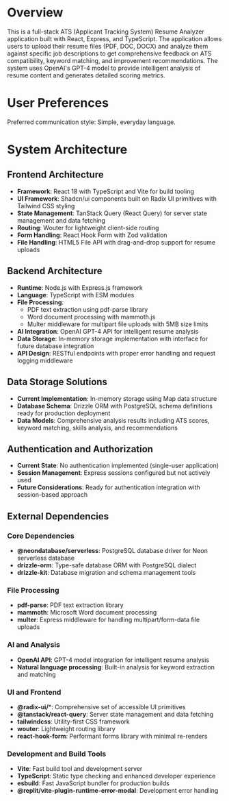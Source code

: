 # Overview

This is a full-stack ATS (Applicant Tracking System) Resume Analyzer application built with React, Express, and TypeScript. The application allows users to upload their resume files (PDF, DOC, DOCX) and analyze them against specific job descriptions to get comprehensive feedback on ATS compatibility, keyword matching, and improvement recommendations. The system uses OpenAI's GPT-4 model to provide intelligent analysis of resume content and generates detailed scoring metrics.

# User Preferences

Preferred communication style: Simple, everyday language.

# System Architecture

## Frontend Architecture
- **Framework**: React 18 with TypeScript and Vite for build tooling
- **UI Framework**: Shadcn/ui components built on Radix UI primitives with Tailwind CSS styling
- **State Management**: TanStack Query (React Query) for server state management and data fetching
- **Routing**: Wouter for lightweight client-side routing
- **Form Handling**: React Hook Form with Zod validation
- **File Handling**: HTML5 File API with drag-and-drop support for resume uploads

## Backend Architecture
- **Runtime**: Node.js with Express.js framework
- **Language**: TypeScript with ESM modules
- **File Processing**: 
  - PDF text extraction using pdf-parse library
  - Word document processing with mammoth.js
  - Multer middleware for multipart file uploads with 5MB size limits
- **AI Integration**: OpenAI GPT-4 API for intelligent resume analysis
- **Data Storage**: In-memory storage implementation with interface for future database integration
- **API Design**: RESTful endpoints with proper error handling and request logging middleware

## Data Storage Solutions
- **Current Implementation**: In-memory storage using Map data structure
- **Database Schema**: Drizzle ORM with PostgreSQL schema definitions ready for production deployment
- **Data Models**: Comprehensive analysis results including ATS scores, keyword matching, skills analysis, and recommendations

## Authentication and Authorization
- **Current State**: No authentication implemented (single-user application)
- **Session Management**: Express sessions configured but not actively used
- **Future Considerations**: Ready for authentication integration with session-based approach

## External Dependencies

### Core Dependencies
- **@neondatabase/serverless**: PostgreSQL database driver for Neon serverless database
- **drizzle-orm**: Type-safe database ORM with PostgreSQL dialect
- **drizzle-kit**: Database migration and schema management tools

### File Processing
- **pdf-parse**: PDF text extraction library
- **mammoth**: Microsoft Word document processing
- **multer**: Express middleware for handling multipart/form-data file uploads

### AI and Analysis
- **OpenAI API**: GPT-4 model integration for intelligent resume analysis
- **Natural language processing**: Built-in analysis for keyword extraction and matching

### UI and Frontend
- **@radix-ui/***: Comprehensive set of accessible UI primitives
- **@tanstack/react-query**: Server state management and data fetching
- **tailwindcss**: Utility-first CSS framework
- **wouter**: Lightweight routing library
- **react-hook-form**: Performant forms library with minimal re-renders

### Development and Build Tools
- **Vite**: Fast build tool and development server
- **TypeScript**: Static type checking and enhanced developer experience
- **esbuild**: Fast JavaScript bundler for production builds
- **@replit/vite-plugin-runtime-error-modal**: Development error handling